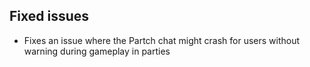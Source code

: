 ## Fixed issues
- Fixes an issue where the Partch chat might crash for users without warning during gameplay in parties